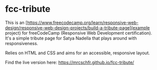# fcc-tribute
This is an [https://www.freecodecamp.org/learn/responsive-web-design/responsive-web-design-projects/build-a-tribute-page](example project) for freeCodeCamp (Responsive Web Development certification). It's a simple tribute page for Satya Nadella that plays around with responsiveness.

Relies on HTML and CSS and aims for an accessible, responsive layout.

Find the live version here: https://mrcschfr.github.io/fcc-tribute/
